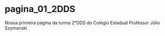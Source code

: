 # pagina_01_2DDS
Nossa primeira página da turma 2°DDS do Colégio Estadual Professor Júlio Szymanski
